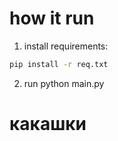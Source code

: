 # how it run
1. install requirements:
```bash
pip install -r req.txt
```
2. run python main.py

# какашки
